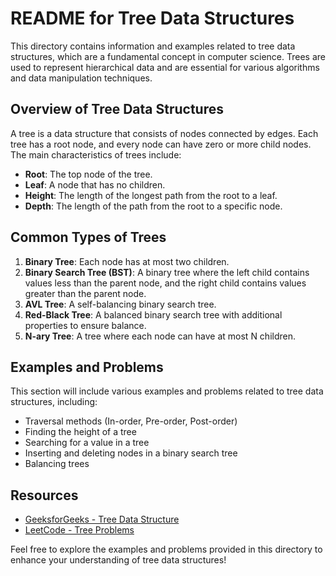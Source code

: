 # README for Tree Data Structures

This directory contains information and examples related to tree data structures, which are a fundamental concept in computer science. Trees are used to represent hierarchical data and are essential for various algorithms and data manipulation techniques.

## Overview of Tree Data Structures

A tree is a data structure that consists of nodes connected by edges. Each tree has a root node, and every node can have zero or more child nodes. The main characteristics of trees include:

- **Root**: The top node of the tree.
- **Leaf**: A node that has no children.
- **Height**: The length of the longest path from the root to a leaf.
- **Depth**: The length of the path from the root to a specific node.

## Common Types of Trees

1. **Binary Tree**: Each node has at most two children.
2. **Binary Search Tree (BST)**: A binary tree where the left child contains values less than the parent node, and the right child contains values greater than the parent node.
3. **AVL Tree**: A self-balancing binary search tree.
4. **Red-Black Tree**: A balanced binary search tree with additional properties to ensure balance.
5. **N-ary Tree**: A tree where each node can have at most N children.

## Examples and Problems

This section will include various examples and problems related to tree data structures, including:

- Traversal methods (In-order, Pre-order, Post-order)
- Finding the height of a tree
- Searching for a value in a tree
- Inserting and deleting nodes in a binary search tree
- Balancing trees

## Resources

- [GeeksforGeeks - Tree Data Structure](https://www.geeksforgeeks.org/data-structures/tree/)
- [LeetCode - Tree Problems](https://leetcode.com/tag/tree/)

Feel free to explore the examples and problems provided in this directory to enhance your understanding of tree data structures!